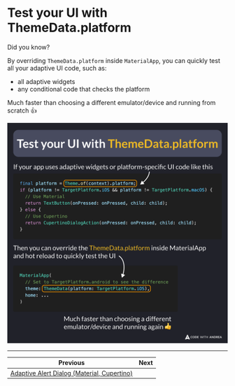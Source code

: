 # Test your UI with ThemeData.platform

Did you know?

By overriding `ThemeData.platform` inside `MaterialApp`, you can quickly test all your adaptive UI code, such as:

- all adaptive widgets
- any conditional code that checks the platform

Much faster than choosing a different emulator/device and running from scratch 👍

![](249.png)

<!--

// If your app has platform-specific UI code like this
final platform = Theme.of(context).platform;
if (platform != TargetPlatform.iOS && platform != TargetPlatform.macOS) {
  // Use Material
  return TextButton(onPressed: onPressed, child: child);
} else {
  // Use Cupertino
  return CupertinoDialogAction(onPressed: onPressed, child: child);
}

// Then you can update the ThemeData.platform inside MaterialApp and hot reload to quickly test the UI

MaterialApp(
  // Set to TargetPlatform.android to see the difference
  theme: ThemeData(platform: TargetPlatform.iOS),
  home: ...
)

// Much faster than choosing a different emulator/device and running again 👍
-->

---

| Previous | Next |
| -------- | ---- |
| [Adaptive Alert Dialog (Material, Cupertino)](../0248-adaptive-alert-dialog/index.md) | |

<!-- TWITTER|https://x.com/biz84/status/1919713657971171620 -->
<!-- LINKEDIN|https://www.linkedin.com/posts/andreabizzotto_did-you-know-by-overriding-themedataplatform-activity-7325479508629741568-u8BB -->
<!-- BLUESKY|https://bsky.app/profile/codewithandrea.com/post/3loirckcv6k26 -->